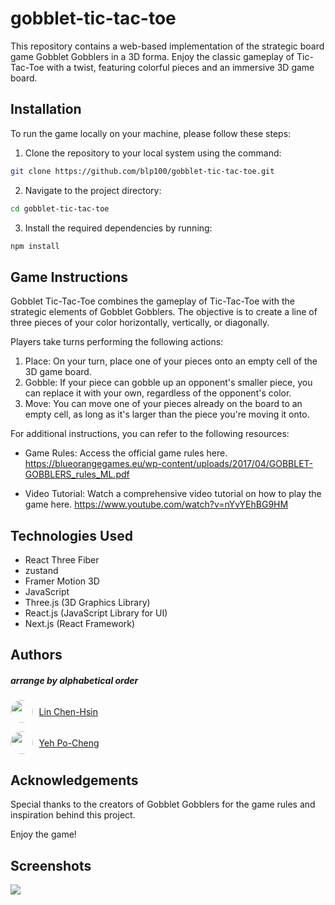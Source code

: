 # gobblet-tic-tac-toe

This repository contains a web-based implementation of the strategic board game Gobblet Gobblers in a 3D forma. Enjoy the classic gameplay of Tic-Tac-Toe with a twist, featuring colorful pieces and an immersive 3D game board.

## Installation

To run the game locally on your machine, please follow these steps:

1. Clone the repository to your local system using the command:
```bash
git clone https://github.com/blp100/gobblet-tic-tac-toe.git
```

2. Navigate to the project directory:
```bash
cd gobblet-tic-tac-toe
```

3. Install the required dependencies by running:
```bash
npm install
```

## Game Instructions

Gobblet Tic-Tac-Toe combines the gameplay of Tic-Tac-Toe with the strategic elements of Gobblet Gobblers. The objective is to create a line of three pieces of your color horizontally, vertically, or diagonally.

Players take turns performing the following actions:

1. Place: On your turn, place one of your pieces onto an empty cell of the 3D game board.
2. Gobble: If your piece can gobble up an opponent's smaller piece, you can replace it with your own, regardless of the opponent's color.
3. Move: You can move one of your pieces already on the board to an empty cell, as long as it's larger than the piece you're moving it onto.

For additional instructions, you can refer to the following resources:

- Game Rules: Access the official game rules here.
https://blueorangegames.eu/wp-content/uploads/2017/04/GOBBLET-GOBBLERS_rules_ML.pdf

- Video Tutorial: Watch a comprehensive video tutorial on how to play the game here.
https://www.youtube.com/watch?v=nYvYEhBG9HM

## Technologies Used

- React Three Fiber
- zustand
- Framer Motion 3D
- JavaScript
- Three.js (3D Graphics Library)
- React.js (JavaScript Library for UI)
- Next.js (React Framework)

## Authors
##### arrange by alphabetical order 
<a href="https://github.com/linchenhsin" style="display: flex; align-items: center; gap: 0.6rem;"><img src="https://avatars.githubusercontent.com/u/5905597?v=4" style="width: 36px; border-radius: 50%;" />Lin Chen-Hsin
</a>

<a href="https://github.com/blp100" style="display: flex; align-items: center; gap: 0.6rem;"><img src="https://avatars.githubusercontent.com/u/70035368?v=4" style="width: 36px; border-radius: 50%;" />Yeh Po-Cheng
</a>

## Acknowledgements

Special thanks to the creators of Gobblet Gobblers for the game rules and inspiration behind this project.

Enjoy the game!

## Screenshots

<img src="https://po-cheng-yeh.vercel.app/images/works/gobblers-thumbnail.png"/>